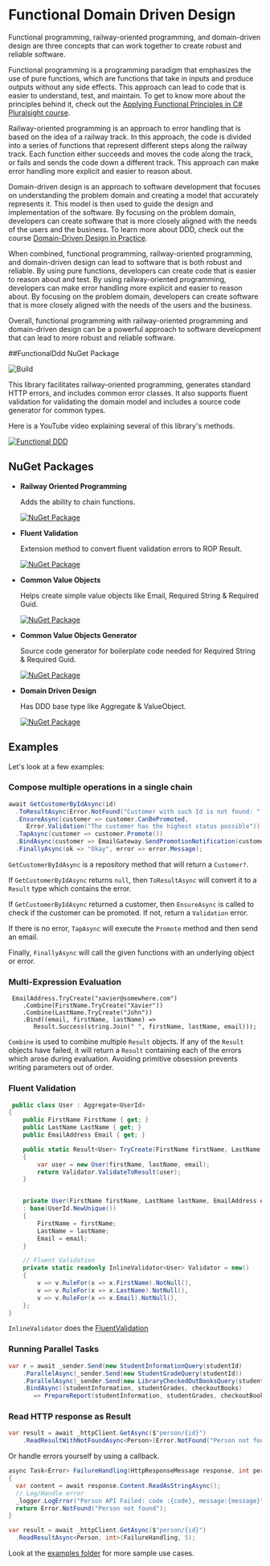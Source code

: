 # Functional Domain Driven Design

Functional programming, railway-oriented programming, and domain-driven design are three concepts that can work together to create robust and reliable software.

Functional programming is a programming paradigm that emphasizes the use of pure functions,
which are functions that take in inputs and produce outputs without any side effects.
This approach can lead to code that is easier to understand, test, and maintain.
To get to know more about the principles behind it, check out the [Applying Functional Principles in C# Pluralsight course](https://enterprisecraftsmanship.com/ps-func).

Railway-oriented programming is an approach to error handling that is based on the idea of a railway track.
In this approach, the code is divided into a series of functions that represent different steps along the railway track.
Each function either succeeds and moves the code along the track, or fails and sends the code down a different track.
This approach can make error handling more explicit and easier to reason about.

Domain-driven design is an approach to software development that focuses on understanding the problem domain and creating a model that accurately represents it.
This model is then used to guide the design and implementation of the software.
By focusing on the problem domain, developers can create software that is more closely aligned with the needs of the users and the business.
To learn more about DDD, check out the course [Domain-Driven Design in Practice](https://app.pluralsight.com/library/courses/domain-driven-design-in-practice/table-of-contents).

When combined, functional programming, railway-oriented programming, and domain-driven design can lead to software that is both robust and reliable.
By using pure functions, developers can create code that is easier to reason about and test.
By using railway-oriented programming, developers can make error handling more explicit and easier to reason about.
By focusing on the problem domain, developers can create software that is more closely aligned with the needs of the users and the business.

Overall, functional programming with railway-oriented programming and domain-driven design can be a powerful approach to software development that can lead to more robust and reliable software.

##FunctionalDdd NuGet Package

![Build](https://github.com/xavierjohn/FunctionalDDD/actions/workflows/build.yml/badge.svg)

This library facilitates railway-oriented programming, generates standard HTTP errors, and includes common error classes.
It also supports fluent validation for validating the domain model and includes a source code generator for common types.


Here is a YouTube video explaining several of this library's methods.

[![Functional DDD](https://img.youtube.com/vi/45yk2nuRjj8/0.jpg)](https://youtu.be/45yk2nuRjj8?t=682)

## NuGet Packages

- **Railway Oriented Programming**

  Adds the ability to chain functions.

  [![NuGet Package](https://img.shields.io/nuget/v/FunctionalDDD.RailwayOrientedProgramming.svg)](https://www.nuget.org/packages/FunctionalDDD.RailwayOrientedProgramming)

- **Fluent Validation**

  Extension method to convert fluent validation errors to ROP Result.

  [![NuGet Package](https://img.shields.io/nuget/v/FunctionalDDD.FluentValidation.svg)](https://www.nuget.org/packages/FunctionalDDD.FluentValidation)
  
- **Common Value Objects**

  Helps create simple value objects like Email, Required String & Required Guid.

  [![NuGet Package](https://img.shields.io/nuget/v/FunctionalDDD.CommonValueObjects.svg)](https://www.nuget.org/packages/FunctionalDDD.CommonValueObjects)

- **Common Value Objects Generator**

  Source code generator for boilerplate code needed for Required String & Required Guid.

  [![NuGet Package](https://img.shields.io/nuget/v/FunctionalDDD.CommonValueObjectGenerator.svg)](https://www.nuget.org/packages/FunctionalDDD.CommonValueObjectGenerator)

- **Domain Driven Design**

  Has DDD base type like Aggregate & ValueObject.

  [![NuGet Package](https://img.shields.io/nuget/v/FunctionalDDD.DomainDrivenDesign.svg)](https://www.nuget.org/packages/FunctionalDDD.DomainDrivenDesign)

## Examples

Let's look at a few examples:

### Compose multiple operations in a single chain

 ```csharp
await GetCustomerByIdAsync(id)
   .ToResultAsync(Error.NotFound("Customer with such Id is not found: " + id))
   .EnsureAsync(customer => customer.CanBePromoted,
      Error.Validation("The customer has the highest status possible"))
   .TapAsync(customer => customer.Promote())
   .BindAsync(customer => EmailGateway.SendPromotionNotification(customer.Email))
   .FinallyAsync(ok => "Okay", error => error.Message);
 ```

`GetCustomerByIdAsync` is a repository method that will return a `Customer?`.

If `GetCustomerByIdAsync` returns `null`, then `ToResultAsync` will convert it to a `Result` type which contains the error.

If `GetCustomerByIdAsync` returned a customer, then `EnsureAsync` is called to check if the customer can be promoted.
 If not, return a `Validation` error.

If there is no error, `TapAsync` will execute the `Promote` method and then send an email.

Finally, `FinallyAsync` will call the given functions with an underlying object or error.

### Multi-Expression Evaluation

```csharp"sal
 EmailAddress.TryCreate("xavier@somewhere.com")
    .Combine(FirstName.TryCreate("Xavier"))
    .Combine(LastName.TryCreate("John"))
    .Bind((email, firstName, lastName) =>
       Result.Success(string.Join(" ", firstName, lastName, email)));
 ```

 `Combine` is used to combine multiple `Result` objects. If any of the `Result` objects have failed, it will return a `Result` containing each of the errors which arose during evaluation. Avoiding primitive obsession prevents writing parameters out of order.

### Fluent Validation

```csharp
 public class User : Aggregate<UserId>
{
    public FirstName FirstName { get; }
    public LastName LastName { get; }
    public EmailAddress Email { get; }

    public static Result<User> TryCreate(FirstName firstName, LastName lastName, EmailAddress email)
    {
        var user = new User(firstName, lastName, email);
        return Validator.ValidateToResult(user);
    }


    private User(FirstName firstName, LastName lastName, EmailAddress email)
    : base(UserId.NewUnique())
    {
        FirstName = firstName;
        LastName = lastName;
        Email = email;
    }

    // Fluent Validation
    private static readonly InlineValidator<User> Validator = new()
    {
        v => v.RuleFor(x => x.FirstName).NotNull(),
        v => v.RuleFor(x => x.LastName).NotNull(),
        v => v.RuleFor(x => x.Email).NotNull(),
    };
}
 ```

`InlineValidator` does the [FluentValidation](https://docs.fluentvalidation.net)

### Running Parallel Tasks

```csharp
var r = await _sender.Send(new StudentInformationQuery(studentId)
    .ParallelAsync(_sender.Send(new StudentGradeQuery(studentId))
    .ParallelAsync(_sender.Send(new LibraryCheckedOutBooksQuery(studentId))
    .BindAsync((studentInformation, studentGrades, checkoutBooks)
       => PrepareReport(studentInformation, studentGrades, checkoutBooks));
```

### Read HTTP response as Result

```csharp
var result = await _httpClient.GetAsync($"person/{id}")
    .ReadResultWithNotFoundAsync<Person>(Error.NotFound("Person not found"));
```

Or handle errors yourself by using a callback.
  
  ```csharp
async Task<Error> FailureHandling(HttpResponseMessage response, int personId)
{
    var content = await response.Content.ReadAsStringAsync();
    // Log/Handle error
    _logger.LogError("Person API Failed: code :{code}, message:{message}", response.StatusCode, content);
    return Error.NotFound("Person not found");
}

var result = await _httpClient.GetAsync($"person/{id}")
    .ReadResultAsync<Person, int>(FailureHandling, 5);

  ```

Look at the [examples folder](https://github.com/xavierjohn/FunctionalDDD/tree/main/Examples) for more sample use cases.

